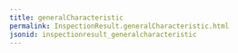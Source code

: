 ```yaml
---
title: generalCharacteristic
permalink: InspectionResult.generalCharacteristic.html
jsonid: inspectionresult_generalcharacteristic
---
```

